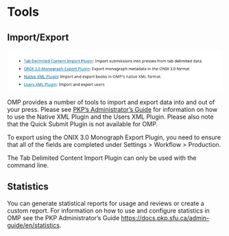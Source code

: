 # Tools

## Import/Export
![](./assets/learning_omp-tools-import_export.png)

OMP provides a number of tools to import and export data into and out of your press. Please see [PKP’s Administrator’s Guide](https://docs.pkp.sfu.ca/admin-guide/en/data-import-and-export) for information on how to use the Native XML Plugin and the Users XML Plugin. Please also note that the Quick Submit Plugin is not available for OMP. 

To export using the ONIX 3.0 Monograph Export Plugin, you need to ensure that all of the fields are completed under Settings > Workflow > Production.

The Tab Delimited Content Import Plugin can only be used with the command line. 

## Statistics
You can generate statistical reports for usage and reviews or create a custom report. For information on how to use and configure statistics in OMP see the PKP Administrator’s Guide https://docs.pkp.sfu.ca/admin-guide/en/statistics.

